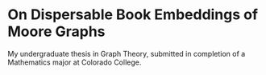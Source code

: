 # On Dispersable Book Embeddings of Moore Graphs

My undergraduate thesis in Graph Theory, submitted in completion of a Mathematics major at Colorado College.
